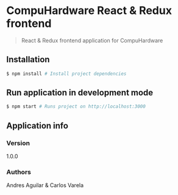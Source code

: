 # CompuHardware React & Redux frontend

> React & Redux frontend application for CompuHardware

## Installation

```bash
$ npm install # Install project dependencies
```

## Run application in development mode

```bash
$ npm start # Runs project on http://localhost:3000
```

## Application info

### Version

1.0.0

### Authors

Andres Aguilar & Carlos Varela
